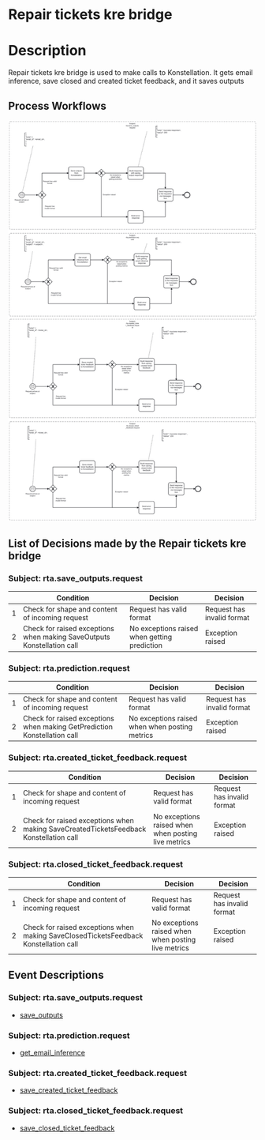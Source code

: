 # Repair tickets kre bridge

# Description

Repair tickets kre bridge is used to make calls to Konstellation. It gets email inference, save closed and created ticket feedback, and it saves outputs

## Process Workflows
![[](../../images/19-repair-tickets-kre-bridge.jpg)](../../images/19-repair-tickets-kre-bridge.jpg)

## List of Decisions made by the Repair tickets kre bridge
### Subject: rta.save_outputs.request
|     | Condition                                                                | Decision                                      | Decision                   |
|-----|--------------------------------------------------------------------------|-----------------------------------------------|----------------------------|
| 1   | Check for shape and content of incoming request                          | Request has valid format                      | Request has invalid format |
| 2   | Check for raised exceptions when making SaveOutputs Konstellation call   | No exceptions raised when getting prediction  | Exception raised           |

### Subject: rta.prediction.request
|     | Condition                                                                  | Decision                                        | Decision                    |
|-----|----------------------------------------------------------------------------|-------------------------------------------------|-----------------------------|
| 1   | Check for shape and content of incoming request                            | Request has valid format                        | Request has invalid format  |
| 2   | Check for raised exceptions when making GetPrediction Konstellation call   | No exceptions raised when when posting metrics  | Exception raised            |

### Subject: rta.created_ticket_feedback.request
|     | Condition                                                                               | Decision                                            | Decision                   |
|-----|-----------------------------------------------------------------------------------------|-----------------------------------------------------|----------------------------|
| 1   | Check for shape and content of incoming request                                         | Request has valid format                            | Request has invalid format |
| 2   | Check for raised exceptions when making SaveCreatedTicketsFeedback Konstellation call   | No exceptions raised when when posting live metrics | Exception raised           |

### Subject: rta.closed_ticket_feedback.request
|     | Condition                                                                                | Decision                                            | Decision                   |
|-----|------------------------------------------------------------------------------------------|-----------------------------------------------------|----------------------------|
| 1   | Check for shape and content of incoming request                                          | Request has valid format                            | Request has invalid format |
| 2   | Check for raised exceptions when making SaveClosedTicketsFeedback Konstellation call     | No exceptions raised when when posting live metrics | Exception raised           |

## Event Descriptions
### Subject: rta.save_outputs.request
* [save_outputs](../services/repair-tickets-kre-bridge/actions/save_outputs.md)

### Subject: rta.prediction.request
* [get_email_inference](../services/repair-tickets-kre-bridge/actions/get_email_inference.md)

### Subject: rta.created_ticket_feedback.request
* [save_created_ticket_feedback](../services/repair-tickets-kre-bridge/actions/save_created_ticket_feedback.md)

### Subject: rta.closed_ticket_feedback.request
* [save_closed_ticket_feedback](../services/repair-tickets-kre-bridge/actions/save_closed_ticket_feedback.md)